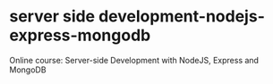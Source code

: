 # server side development-nodejs-express-mongodb
 Online course: Server-side Development with NodeJS, Express and MongoDB
